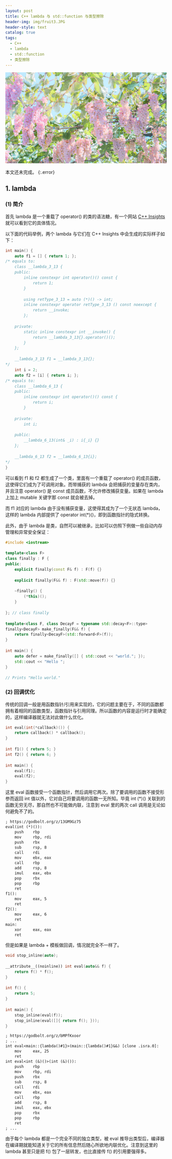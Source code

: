 ```yaml
---
layout: post
title: C++ lambda 与 std::function 与类型擦除
header-img: img/fruit3.JPG
header-style: text
catalog: true
tags:
  - C++
  - lambda
  - std::function
  - 类型擦除
---
```


![图片](/img/fruit3.JPG)

本文还未完成。
{:.error}

## 1. lambda

### (1) 简介

首先 lambda 是一个重载了 operator() 的类的语法糖，有一个网站 [C++ Insights](https://cppinsights.io/) 就可以看到它的具体情况。

以下面的代码举例，两个 lambda 与它们在 C++ Insights 中会生成的实际样子如下：

```cpp
int main() {
    auto f1 = [] { return 1; };
/* equals to:
    class __lambda_3_13 {
    public: 
        inline constexpr int operator()() const {
            return 1;
        }
        
        using retType_3_13 = auto (*)() -> int;
        inline constexpr operator retType_3_13 () const noexcept {
            return __invoke;
        };
        
    private: 
        static inline constexpr int __invoke() {
            return __lambda_3_13{}.operator()();
        }
    };

    __lambda_3_13 f1 = __lambda_3_13{};
*/
    int i = 2;
    auto f2 = [i] { return i; };
/* equals to:
    class __lambda_6_13 {
    public: 
        inline constexpr int operator()() const {
            return i;
        }

    private: 
        int i;

    public:
        __lambda_6_13(int& _i) : i{_i} {}
    };

    __lambda_6_13 f2 = __lambda_6_13{i};
*/
}
```

可以看到 f1 和 f2 都生成了一个类，里面有一个重载了 operator() 的成员函数，这使得它们成为了可调用对象。而带捕获的 lambda 会把捕获的变量存在类内，并且注意 operator() 是 const 成员函数，不允许修改捕获变量。如果在 lambda 上加上 mutable 关键字那 const 就会被去掉。

而 f1 对应的 lambda 由于没有捕获变量，这使得其成为了一个无状态 lambda，这样的 lambda 内部提供了 operator int(*)()，即到函数指针的隐式转换。

此外，由于 lambda 是类，自然可以被继承，比如可以仿照下例做一些自动内存管理和异常安全保证：

```cpp
#include <iostream>

template<class F>
class finally : F {
public:
    explicit finally(const F& f) : F(f) {}

    explicit finally(F&& f) : F(std::move(f)) {}

    ~finally() {
        (*this)();
    }

}; // class finally

template<class F, class DecayF = typename std::decay<F>::type>
finally<DecayF> make_finally(F&& f) {
    return finally<DecayF>(std::forward<F>(f));
}

int main() {
    auto defer = make_finally([] { std::cout << "world."; });
    std::cout << "Hello ";
}

// Prints "Hello world."
```

### (2) 回调优化

传统的回调一般是用函数指针/引用来实现的，它的问题主要在于，不同的函数都拥有着相同的函数类型，函数指针与引用同理。所以函数的内容是运行时才能确定的，这样编译器就无法对此做什么优化。

```cpp
int eval(int(*callback)()) {
    return callback() * callback();
}

int f1() { return 5; }
int f2() { return 6; }

int main() {
    eval(f1);
    eval(f2);
}
```

这里 eval 函数接受一个函数指针，然后调用它两次。除了要调用的函数不接受形参而返回 int 值以外，它对自己将要调用的函数一无所知。毕竟 int (*)() 关联到的函数无穷无尽，那自然也不可能做内联，注意到 eval 里的两次 call 调用是无论如何避免不了的。

```
; https://godbolt.org/z/13GM9Gz75
eval(int (*)()):
    push    rbp
    mov     rbp, rdi
    push    rbx
    sub     rsp, 8
    call    rdi
    mov     ebx, eax
    call    rbp
    add     rsp, 8
    imul    eax, ebx
    pop     rbx
    pop     rbp
    ret
f1():
    mov     eax, 5
    ret
f2():
    mov     eax, 6
    ret
main:
    xor     eax, eax
    ret
```

但是如果是 lambda + 模板做回调，情况就完全不一样了。

```cpp
void stop_inline(auto);

__attribute__((noinline)) int eval(auto&& f) {
    return f() * f();
}

int f() {
    return 5;
}

int main() {
    stop_inline(eval(f));
    stop_inline(eval([]{ return f(); }));
}
```

```
; https://godbolt.org/z/bMPfKxoor
; ...
int eval<main::{lambda()#1}>(main::{lambda()#1}&&) [clone .isra.0]:
    mov     eax, 25
    ret
int eval<int (&)()>(int (&)()):
    push    rbp
    mov     rbp, rdi
    push    rbx
    sub     rsp, 8
    call    rdi
    mov     ebx, eax
    call    rbp
    add     rsp, 8
    imul    eax, ebx
    pop     rbx
    pop     rbp
    ret
; ...
```

由于每个 lambda 都是一个完全不同的独立类型，被 eval 推导出类型后，编译器在编译期就能知道关于它的所有信息然后随心所欲地内联优化。注意到这里的 lambda 甚至只是把 f() 包了一层转发，也比直接传 f() 的引用要强得多。
